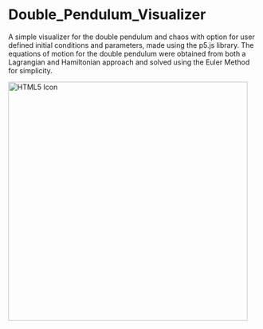 # Double_Pendulum_Visualizer

A simple visualizer for the double pendulum and chaos with option for user defined initial conditions and parameters, made using the p5.js library.
The equations of motion for the double pendulum were obtained from both a Lagrangian and Hamiltonian approach and solved using the Euler Method for simplicity.

<img src="images/pendulum.mov" alt="HTML5 Icon" width="480"  style="display:inline-block">

